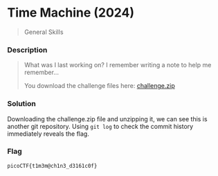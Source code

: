 # Time Machine (2024)
> General Skills

### Description
> What was I last working on? I remember writing a note to help me remember...
> 
> You download the challenge files here:
> [challenge.zip](challenge.zip)
>

### Solution
Downloading the challenge.zip file and unzipping it, we can see this is another git repository. Using `git log` to check the commit history immediately reveals the flag.

### Flag
`picoCTF{t1m3m@ch1n3_d3161c0f}`
